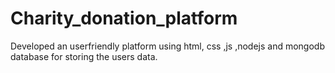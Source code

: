 # Charity_donation_platform
Developed an userfriendly platform using html, css ,js ,nodejs and mongodb database for storing the users data.
